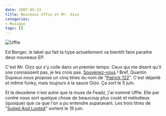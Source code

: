 ```yaml
---
date: 2007-05-23
title: Nouveaux Uffie et Mr. Oizo
categories:
- Musique
tags: []
---
```

<img src="https://dlgjp9x71cipk.cloudfront.net/2007/05/uffie.png" alt="Uffie" />

Ed Banger, le label qui fait la hype actuellement va bientôt faire paraitre deux nouveaux EP.

C'est Mr. Oizo qui s'y colle dans un premier temps. Ceux qui me disent qu'il sne connaissent pas, je les crois pas. <a href="https://www.youtube.com/watch?v=YQXiew-DQH4" title="Mr. Oizo - Flat Beat">Souvenez-vous</a> !
Bref, Quantin Dupieux nous propose un cinq titres du nom de "<a href="https://www.bleep.com/current_item.php?selection=ED016_DM" title="Patrick 122 sur Bleep">Patrick 122</a>". C'est déjanté et même funky, mais toujours à la sauce Oizo. Ça sort le 5 juin.

Et la deuxième n'est autre que la muse de Feadz, j'ai nommé Uffie. Elle par contre nous sort quelque chose de beaucoup plus coulé et mélodieux (quoique) que ce que l'on a pu entendre auparavant. Les trois titres de "<a href="https://www.bleep.com/current_item.php?selection=ED018_DM" title="Suited And Looted sur Bleep">Suited And Looted</a>" sortent le 19 juin.

